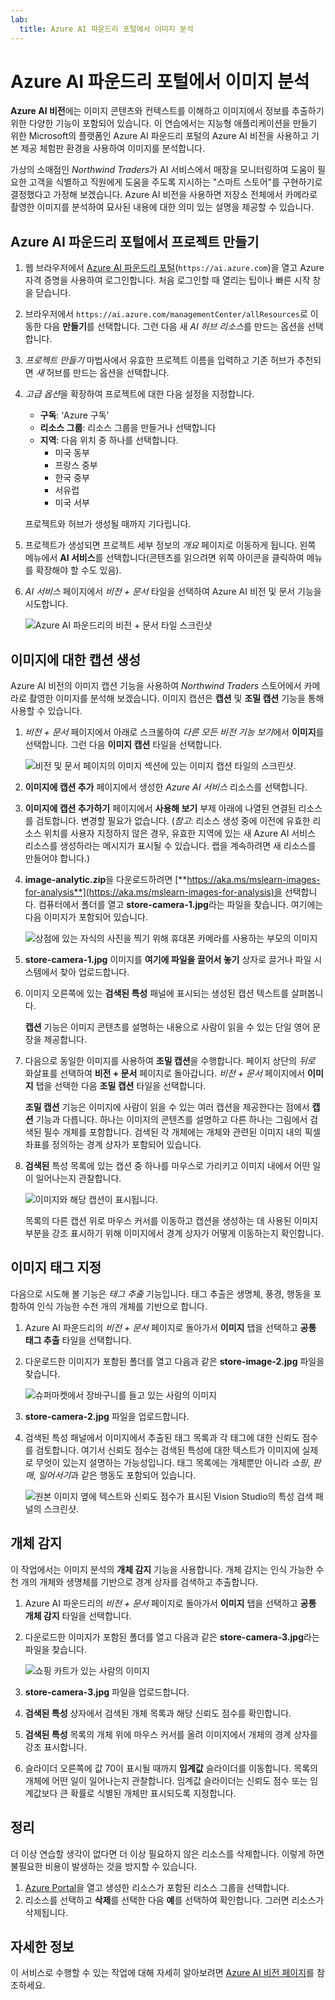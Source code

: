 ```yaml
---
lab:
  title: Azure AI 파운드리 포털에서 이미지 분석
---
```


# Azure AI 파운드리 포털에서 이미지 분석

**Azure AI 비전**에는 이미지 콘텐츠와 컨텍스트를 이해하고 이미지에서 정보를 추출하기 위한 다양한 기능이 포함되어 있습니다. 이 연습에서는 지능형 애플리케이션을 만들기 위한 Microsoft의 플랫폼인 Azure AI 파운드리 포털의 Azure AI 비전을 사용하고 기본 제공 체험판 환경을 사용하여 이미지를 분석합니다. 

가상의 소매점인 *Northwind Traders*가 AI 서비스에서 매장을 모니터링하여 도움이 필요한 고객을 식별하고 직원에게 도움을 주도록 지시하는 "스마트 스토어"를 구현하기로 결정했다고 가정해 보겠습니다. Azure AI 비전을 사용하면 저장소 전체에서 카메라로 촬영한 이미지를 분석하여 묘사된 내용에 대한 의미 있는 설명을 제공할 수 있습니다.

## Azure AI 파운드리 포털에서 프로젝트 만들기

1. 웹 브라우저에서 [Azure AI 파운드리 포털](https://ai.azure.com)(`https://ai.azure.com`)을 열고 Azure 자격 증명을 사용하여 로그인합니다. 처음 로그인할 때 열리는 팁이나 빠른 시작 창을 닫습니다. 

1. 브라우저에서 `https://ai.azure.com/managementCenter/allResources`로 이동한 다음 **만들기**를 선택합니다. 그런 다음 새 *AI 허브 리소스*를 만드는 옵션을 선택합니다.

1. *프로젝트 만들기* 마법사에서 유효한 프로젝트 이름을 입력하고 기존 허브가 추천되면 *새* 허브를 만드는 옵션을 선택합니다. 

1. *고급 옵션*을 확장하여 프로젝트에 대한 다음 설정을 지정합니다.
    - **구독**: ‘Azure 구독’
    - **리소스 그룹**: 리소스 그룹을 만들거나 선택합니다
    - **지역**: 다음 위치 중 하나를 선택합니다.
        * 미국 동부
        * 프랑스 중부
        * 한국 중부
        * 서유럽
        * 미국 서부

    프로젝트와 허브가 생성될 때까지 기다립니다.

1. 프로젝트가 생성되면 프로젝트 세부 정보의 *개요* 페이지로 이동하게 됩니다. 왼쪽 메뉴에서 **AI 서비스**를 선택합니다(콘텐츠를 읽으려면 위쪽 아이콘을 클릭하여 메뉴를 확장해야 할 수도 있음). 

1. *AI 서비스* 페이지에서 *비전 + 문서* 타일을 선택하여 Azure AI 비전 및 문서 기능을 시도합니다.

    ![Azure AI 파운드리의 비전 + 문서 타일 스크린샷](./media/vision-document-tile.png)

## 이미지에 대한 캡션 생성

Azure AI 비전의 이미지 캡션 기능을 사용하여 *Northwind Traders* 스토어에서 카메라로 촬영한 이미지를 분석해 보겠습니다. 이미지 캡션은 **캡션** 및 **조밀 캡션** 기능을 통해 사용할 수 있습니다.

1. *비전 + 문서* 페이지에서 아래로 스크롤하여 *다른 모든 비전 기능 보기*에서 **이미지**를 선택합니다. 그런 다음 **이미지 캡션** 타일을 선택합니다.

    ![비전 및 문서 페이지의 이미지 섹션에 있는 이미지 캡션 타일의 스크린샷.](./media/vision-image-captioning-tile.png)

1. **이미지에 캡션 추가** 페이지에서 생성한 *Azure AI 서비스* 리소스를 선택합니다. 

1. **이미지에 캡션 추가하기** 페이지에서 **사용해 보기** 부제 아래에 나열된 연결된 리소스를 검토합니다. 변경할 필요가 없습니다. (*참고*: 리소스 생성 중에 이전에 유효한 리소스 위치를 사용자 지정하지 않은 경우, 유효한 지역에 있는 새 Azure AI 서비스 리소스를 생성하라는 메시지가 표시될 수 있습니다. 랩을 계속하려면 새 리소스를 만들어야 합니다.)  

1. **image-analytic.zip**을 다운로드하려면 [**https://aka.ms/mslearn-images-for-analysis**](https://aka.ms/mslearn-images-for-analysis)을 선택합니다. 컴퓨터에서 폴더를 열고 **store-camera-1.jpg**라는 파일을 찾습니다. 여기에는 다음 이미지가 포함되어 있습니다.

    ![상점에 있는 자식의 사진을 찍기 위해 휴대폰 카메라를 사용하는 부모의 이미지](./media/analyze-images-vision/store-camera-1.jpg)

1. **store-camera-1.jpg** 이미지를 **여기에 파일을 끌어서 놓기** 상자로 끌거나 파일 시스템에서 찾아 업로드합니다.

1. 이미지 오른쪽에 있는 **검색된 특성** 패널에 표시되는 생성된 캡션 텍스트를 살펴봅니다.

    **캡션** 기능은 이미지 콘텐츠를 설명하는 내용으로 사람이 읽을 수 있는 단일 영어 문장을 제공합니다.

1. 다음으로 동일한 이미지를 사용하여 **조밀 캡션**을 수행합니다. 페이지 상단의 *뒤로* 화살표를 선택하여 **비전 + 문서** 페이지로 돌아갑니다. *비전 + 문서* 페이지에서 **이미지** 탭을 선택한 다음 **조밀 캡션** 타일을 선택합니다.

    **조밀 캡션** 기능은 이미지에 사람이 읽을 수 있는 여러 캡션을 제공한다는 점에서 **캡션** 기능과 다릅니다. 하나는 이미지의 콘텐츠를 설명하고 다른 하나는 그림에서 검색된 필수 개체를 포함합니다. 검색된 각 개체에는 개체와 관련된 이미지 내의 픽셀 좌표를 정의하는 경계 상자가 포함되어 있습니다.

1. **검색된** 특성 목록에 있는 캡션 중 하나를 마우스로 가리키고 이미지 내에서 어떤 일이 일어나는지 관찰합니다.

    ![이미지와 해당 캡션이 표시됩니다.](./media/analyze-images-vision/dense-captioning.png)

    목록의 다른 캡션 위로 마우스 커서를 이동하고 캡션을 생성하는 데 사용된 이미지 부분을 강조 표시하기 위해 이미지에서 경계 상자가 어떻게 이동하는지 확인합니다.

## 이미지 태그 지정 

다음으로 시도해 볼 기능은 *태그 추출* 기능입니다. 태그 추출은 생명체, 풍경, 행동을 포함하여 인식 가능한 수천 개의 개체를 기반으로 합니다.

1. Azure AI 파운드리의 *비전 + 문서* 페이지로 돌아가서 **이미지** 탭을 선택하고 **공통 태그 추출** 타일을 선택합니다.

1. 다운로드한 이미지가 포함된 폴더를 열고 다음과 같은 **store-image-2.jpg** 파일을 찾습니다.

    ![슈퍼마켓에서 장바구니를 들고 있는 사람의 이미지](./media/analyze-images-vision/store-camera-2.jpg)

1. **store-camera-2.jpg** 파일을 업로드합니다.

1. 검색된 특성 패널에서 이미지에서 추출된 태그 목록과 각 태그에 대한 신뢰도 점수를 검토합니다. 여기서 신뢰도 점수는 검색된 특성에 대한 텍스트가 이미지에 실제로 무엇이 있는지 설명하는 가능성입니다. 태그 목록에는 개체뿐만 아니라 *쇼핑*, *판매*, *일어서기*과 같은 행동도 포함되어 있습니다.

    ![원본 이미지 옆에 텍스트와 신뢰도 점수가 표시된 Vision Studio의 특성 검색 패널의 스크린샷.](./media/analyze-images-vision/detect-attributes.png)

## 개체 감지

이 작업에서는 이미지 분석의 **개체 감지** 기능을 사용합니다. 개체 감지는 인식 가능한 수천 개의 개체와 생명체를 기반으로 경계 상자를 검색하고 추출합니다.

1. Azure AI 파운드리의 *비전 + 문서* 페이지로 돌아가서 **이미지** 탭을 선택하고 **공통 개체 감지** 타일을 선택합니다.

1. 다운로드한 이미지가 포함된 폴더를 열고 다음과 같은 **store-camera-3.jpg**라는 파일을 찾습니다.

    ![쇼핑 카트가 있는 사람의 이미지](./media/analyze-images-vision/store-camera-3.jpg)

1. **store-camera-3.jpg** 파일을 업로드합니다.

1. **검색된 특성** 상자에서 검색된 개체 목록과 해당 신뢰도 점수를 확인합니다.

1. **검색된 특성** 목록의 개체 위에 마우스 커서를 올려 이미지에서 개체의 경계 상자를 강조 표시합니다.

1. 슬라이더 오른쪽에 값 70이 표시될 때까지 **임계값** 슬라이더를 이동합니다. 목록의 개체에 어떤 일이 일어나는지 관찰합니다. 임계값 슬라이더는 신뢰도 점수 또는 임계값보다 큰 확률로 식별된 개체만 표시되도록 지정합니다.

## 정리

더 이상 연습할 생각이 없다면 더 이상 필요하지 않은 리소스를 삭제합니다. 이렇게 하면 불필요한 비용이 발생하는 것을 방지할 수 있습니다.

1.  [Azure Portal]( https://portal.azure.com)을 열고 생성한 리소스가 포함된 리소스 그룹을 선택합니다. 
1.  리소스를 선택하고 **삭제**를 선택한 다음 **예**를 선택하여 확인합니다. 그러면 리소스가 삭제됩니다.

## 자세한 정보

이 서비스로 수행할 수 있는 작업에 대해 자세히 알아보려면 [Azure AI 비전 페이지](https://learn.microsoft.com/azure/ai-services/computer-vision/overview)를 참조하세요.

